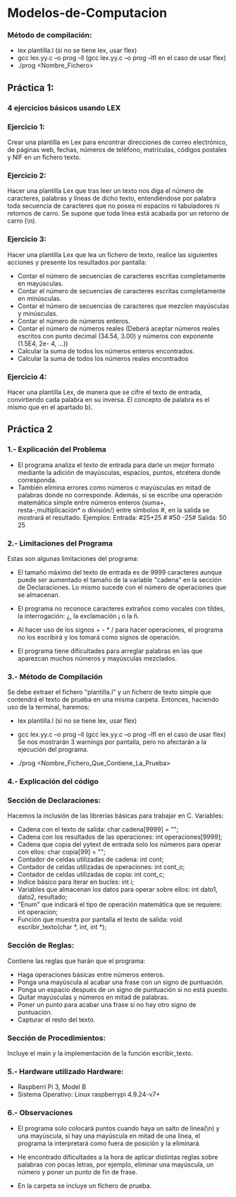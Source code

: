 # Modelos-de-Computacion

### Método de compilación:
- lex plantilla.l (si no se tiene lex, usar flex)
- gcc lex.yy.c –o prog –ll (gcc lex.yy.c –o prog –lfl en el caso de usar flex)
- ./prog <Nombre_Fichero>

## Práctica 1:
### 4 ejercicios básicos usando LEX
### Ejercicio 1:
Crear una plantilla en Lex para encontrar direcciones de correo electrónico, de páginas web, fechas, números de teléfono, matrículas, códigos postales y NIF en un fichero texto.

### Ejercicio 2:
Hacer una plantilla Lex que tras leer un texto nos diga el número de caracteres, palabras y líneas de dicho texto, entendiéndose por palabra toda secuencia de caracteres que no posea ni espacios ni tabuladores ni retornos de carro. Se supone que toda línea está acabada por un retorno de carro (\n).

### Ejercicio 3:
Hacer una plantilla Lex que lea un fichero de texto, realice las siguientes acciones y presente los resultados por pantalla:
- Contar el número de secuencias de caracteres escritas completamente en mayúsculas.
- Contar el número de secuencias de caracteres escritas completamente en minúsculas.
- Contar el número de secuencias de caracteres que mezclen mayúsculas y minúsculas.
- Contar el número de números enteros.
- Contar el número de números reales (Deberá aceptar números reales escritos con punto decimal (34.54, 3.00) y números con exponente (1.5E4, 2e- 4, ...))
- Calcular la suma de todos los números enteros encontrados.
- Calcular la suma de todos los números reales encontrados

### Ejercicio 4:
Hacer una plantilla Lex, de manera que se cifre el texto de entrada, convirtiendo cada palabra en su inversa. El concepto de palabra es el mismo que en el apartado b).

## Práctica 2
### 1.- Explicación del Problema
- El programa analiza el texto de entrada para darle un mejor formato mediante la adición de mayúsculas, espacios, puntos, etcétera donde corresponda.
- También elimina errores como números o mayúsculas en mitad de palabras donde no corresponde. Además, si se escribe una operación matemática simple entre números enteros (suma+, resta-,multiplicación* o división/) entre símbolos #, en la salida se mostrará el resultado. Ejemplos: Entrada: #25+25 # #50       -25# Salida: 50 25 
 
### 2.- Limitaciones del Programa
Estas son algunas limitaciones del programa: 
 
- El tamaño máximo del texto de entrada es de 9999 caracteres aunque puede ser aumentado el tamaño de la variable "cadena" en la sección de Declaraciones. Lo mismo sucede con el número de operaciones que se almacenan. 
 
- El programa no reconoce caracteres extraños como vocales con tildes, la  interrogación: ¿, la 
exclamación ¡ o la ñ. 
 
- Al hacer uso de los signos + - * / para hacer operaciones, el programa no los escribirá y los tomará como signos de operación. 
 
- El programa tiene dificultades para arreglar palabras en las que aparezcan muchos números y mayúsculas mezclados. 
 
### 3.- Método de Compilación
Se debe extraer el fichero "plantilla.l" y un fichero de texto simple que contendrá el texto de prueba en una misma carpeta. Entonces, haciendo uso de la terminal, haremos: 
 
- lex plantilla.l (si no se tiene lex, usar flex) 
 
- gcc lex.yy.c –o prog –ll (gcc lex.yy.c –o prog –lfl en el caso de usar flex) Se nos mostrarán 3 warnings por pantalla, pero no afectarán a la ejecución del programa. 
 
- ./prog <Nombre_Fichero_Que_Contiene_La_Prueba> 
 
### 4.- Explicación del código
### Sección de Declaraciones:
Hacemos la inclusión de las librerías básicas para trabajar en C. Variables: 
- Cadena con el texto de salida: char cadena[9999] = ""; 
- Cadena con los resultados de las operaciones: int operaciones[9999]; 
- Cadena que copia del yytext de entrada solo los números para operar con ellos: char copia[99] = ""; 
- Contador de celdas utilizadas de cadena: int cont; 
- Contador de celdas utilizadas de operaciones: int cont_o;
- Contador de celdas utilizadas de copia: int cont_c;
- Indice básico para iterar en bucles: int i; 
- Variables que almacenan los datos para operar sobre ellos: int dato1, dato2, resultado; 
- "Enum" que indicará el tipo de operación matemática que se requiere: int operacion; 
- Función que muestra por pantalla el texto de salida: void escribir_texto(char *, int, int *); 
 
### Sección de Reglas: 
Contiene las reglas que harán que el programa: 
- Haga operaciones básicas entre números enteros. 
- Ponga una mayúscula al acabar una frase con un signo de puntuación. 
- Ponga un espacio después de un signo de puntuación si no está puesto. 
- Quitar mayúsculas y números en mitad de palabras. 
- Poner un punto para acabar una frase si no hay otro signo de puntuación. 
- Capturar el resto del texto. 
 
### Sección de Procedimientos: 
Incluye el main y la implementación de la función escribir_texto. 
 
### 5.- Hardware utilizado Hardware: 
- Raspberri Pi 3, Model B 
- Sistema Operativo: Linux raspberrypi 4.9.24-v7+ 
 
### 6.- Observaciones 
- El programa solo colocará puntos cuando haya un salto de linea(\n) y una mayúscula, si hay una mayúscula en mitad de una línea, el programa la interpretará como fuera de posición y la eliminará. 
 
- He encontrado dificultades a la hora de aplicar distintas reglas sobre palabras con pocas letras, por ejemplo, eliminar una mayúscula, un número y poner un punto de fin de frase. 
 
- En la carpeta se incluye un fichero de prueba. 
